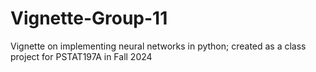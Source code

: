 # Vignette-Group-11
Vignette on implementing neural networks in python; created as a class project for PSTAT197A in Fall 2024